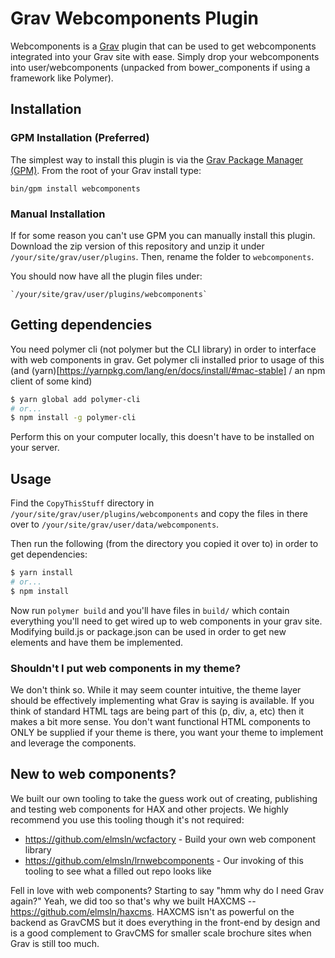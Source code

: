 # Grav Webcomponents Plugin

Webcomponents is a [Grav](http://github.com/getgrav/grav) plugin that can be used to get webcomponents integrated into your Grav site with ease. Simply drop your webcomponents into user/webcomponents (unpacked from bower_components if using a framework like Polymer).

## Installation

### GPM Installation (Preferred)

The simplest way to install this plugin is via the [Grav Package Manager (GPM)](http://learn.getgrav.org/advanced/grav-gpm).  From the root of your Grav install type:

    bin/gpm install webcomponents

### Manual Installation

If for some reason you can't use GPM you can manually install this plugin. Download the zip version of this repository and unzip it under `/your/site/grav/user/plugins`. Then, rename the folder to `webcomponents`.

You should now have all the plugin files under:

    `/your/site/grav/user/plugins/webcomponents`

## Getting dependencies
You need polymer cli (not polymer but the CLI library) in order to interface with web components in grav. Get polymer cli installed prior to usage of this (and (yarn)[https://yarnpkg.com/lang/en/docs/install/#mac-stable] / an npm client of some kind)
```bash
$ yarn global add polymer-cli
# or...
$ npm install -g polymer-cli
```
Perform this on your computer locally, this doesn't have to be installed on your server.

## Usage

Find the `CopyThisStuff` directory in `/your/site/grav/user/plugins/webcomponents` and copy the files in there over to `/your/site/grav/user/data/webcomponents`.

Then run the following (from the directory you copied it over to) in order to get dependencies:
```bash
$ yarn install
# or...
$ npm install
```
Now run `polymer build` and you'll have files in `build/` which contain everything you'll need to get wired up to web components in your grav site. Modifying build.js or package.json can be used in order to get new elements and have them be implemented.

### Shouldn't I put web components in my theme?
We don't think so. While it may seem counter intuitive, the theme layer should be effectively implementing what Grav is saying is available. If you think of standard HTML tags are being part of this (p, div, a, etc) then it makes a bit more sense. You don't want functional HTML components to ONLY be supplied if your theme is there, you want your theme to implement and leverage the components.

## New to web components?
We built our own tooling to take the guess work out of creating, publishing and testing web components for HAX and other projects. We highly recommend you use this tooling though it's not required:
- https://github.com/elmsln/wcfactory - Build your own web component library
- https://github.com/elmsln/lrnwebcomponents - Our invoking of this tooling to see what a filled out repo looks like

Fell in love with web components? Starting to say "hmm why do I need Grav again?" Yeah, we did too so that's why we built HAXCMS -- https://github.com/elmsln/haxcms. HAXCMS isn't as powerful on the backend as GravCMS but it does everything in the front-end by design and is a good complement to GravCMS for smaller scale brochure sites when Grav is still too much.
